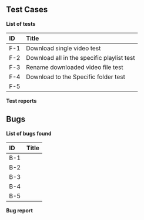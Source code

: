 ## Test Cases

**List of tests**

|ID|Title|
|:-|:-|
|F-1|Download single video test|
|F-2|Download all in the specific playlist test|
|F-3|Rename downloaded video file test|
|F-4|Download to the Specific folder test|
|F-5||

**Test reports**



## Bugs

**List of bugs found**

|ID|Title|
|:-|:-|
|B-1||
|B-2||
|B-3||
|B-4||
|B-5||


**Bug report**

